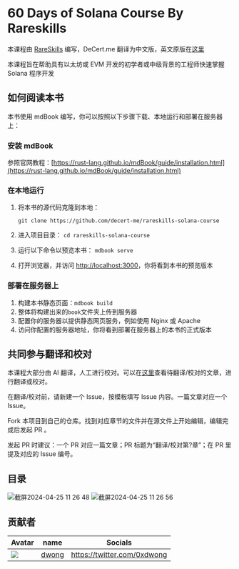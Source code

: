 # 60 Days of Solana Course By Rareskills 

本课程由 [RareSkills](https://www.rareskills.io/) 编写，DeCert.me 翻译为中文版，英文原版在[这里](https://www.rareskills.io/solana-tutorial)

本课程旨在帮助具有以太坊或 EVM 开发的初学者或中级背景的工程师快速掌握 Solana 程序开发

## 如何阅读本书

本书使用 mdBook 编写，你可以按照以下步骤下载、本地运行和部署在服务器上：

### 安装 mdBook

参照官网教程：[https://rust-lang.github.io/mdBook/guide/installation.html](https://rust-lang.github.io/mdBook/guide/installation.html)

### 在本地运行

1. 将本书的源代码克隆到本地：

    `git clone https://github.com/decert-me/rareskills-solana-course`

2. 进入项目目录：
    `cd rareskills-solana-course`

3. 运行以下命令以预览本书：
    `mdbook serve`

4. 打开浏览器，并访问 [http://localhost:3000](http://localhost:3000)，你将看到本书的预览版本

### 部署在服务器上

1. 构建本书静态页面：`mdbook build`
2. 整体将构建出来的`book`文件夹上传到服务器
2. 配置你的服务器以提供静态网页服务，例如使用 Nginx 或 Apache
3. 访问你配置的服务器地址，你将看到部署在服务器上的本书的正式版本


## 共同参与翻译和校对
本课程大部分由 AI 翻译，人工进行校对。可以在[这里](https://github.com/decert-me/rareskills-solana-course/wiki/%E5%8F%82%E4%B8%8E%E7%BF%BB%E8%AF%91%E5%92%8C%E6%A0%A1%E9%AA%8C)查看待翻译/校对的文章，进行翻译或校对。

在翻译/校对前，请新建一个 Issue，按模板填写 Issue 内容。一篇文章对应一个 Issue。

Fork 本项目到自己的仓库。找到对应章节的文件并在源文件上开始编辑，编辑完成后发起 PR 。

发起 PR 时建议：一个 PR 对应一篇文章；PR 标题为“翻译/校对第?章”；在 PR 里提及对应的 Issue 编号。


## 目录
![截屏2024-04-25 11 26 48](https://github.com/decert-me/rareskills-solana-course/assets/121151857/cbf19d17-de61-4af6-aec0-359d969230a1)
![截屏2024-04-25 11 26 56](https://github.com/decert-me/rareskills-solana-course/assets/121151857/480f69eb-657d-4c9a-b1fc-ab5b8a4fb899)

## 贡献者

| Avatar | name | Socials|
| -------------------------------------------------------- | ---- | ----|
| ![](https://learnblockchain.cn/image/avatar/4845_big.jpg?L7qvwtlb) | [dwong](https://learnblockchain.cn/people/4845) | https://twitter.com/0xdwong |
